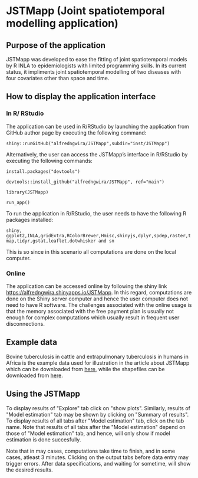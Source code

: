 # JSTMapp (Joint spatiotemporal modelling application)
## Purpose of the application
JSTMapp was developed to ease the fitting of joint spatiotemporal models by R INLA to epidemiologists with limited programming skills. In its current status, it impliments joint spatiotemporal modelling of two diseases with four covariates other than space and time.
## How to display the application interface
### In R/ RStudio 
The application can be used in R/RStudio by launching the application from GitHub author page by executing the following command:

```shiny::runGitHub("alfredngwira/JSTMapp",subdir="inst/JSTMapp")```

Alternatively, the user can access the JSTMapp’s interface in R/RStudio by executing the following commands:

```install.packages("devtools")```

```devtools::install_github("alfredngwira/JSTMapp", ref="main")```

```library(JSTMapp)```

```run_app()```

To run the application in R/RStudio, the user needs to have the following R packages installed:

```shiny, ggplot2,INLA,gridExtra,RColorBrewer,Hmisc,shinyjs,dplyr,spdep,raster,tmap,tidyr,gstat,leaflet,dotwhisker and sn```

This is so since in this scenario all computations are done on the local computer.
### Online
The application can be accessed online by following the shiny link https://alfredngwira.shinyapps.io/JSTMapp. In this regard, computations are done on the Shiny server computer and hence the user computer does not need to have R software. The challenges associated with the online usage is that the memory associated with the free payment plan is usually not enough for complex computations which usually result in frequent user disconnections. 

## Example data
Bovine tuberculosis in cattle and extrapulmonary tuberculosis in humans in Africa is the example data used for illustration in the  article about JSTMapp which can be downloaded from [here](https://github.com/alfredngwira/JSTMapp/blob/main/inst/JSTMapp/jointcattlehuman.csv), while the shapefiles can be downloaded from [here](https://github.com/alfredngwira/JSTMapp/blob/main/inst/JSTMapp/shapefiles.zip).

## Using the JSTMapp
To display results of "Explore" tab click on "show plots". Similarly, results of "Model estimation" tab may be shown by clicking on "Summary of results". To display results of all tabs after "Model estimation" tab, click on the tab name. Note that results of all tabs after the "Model estimation" depend on those of "Model estimation" tab, and hence, will only show if model estimation is done succesfully. 

Note that in may cases, computations take time to finish, and in some cases, atleast 3 minutes. Clicking on the output tabs before data entry may trigger errors. After data specifications, and waiting for sometime, will show the desired results. 
